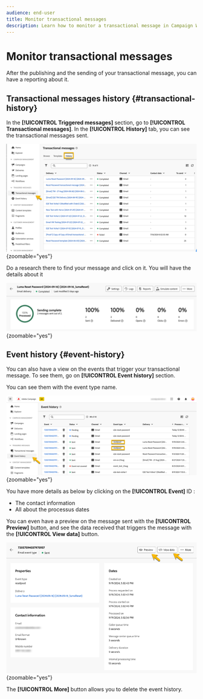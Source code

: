 ```yaml
---
audience: end-user
title: Monitor transactional messages
description: Learn how to monitor a transactional message in Campaign Web User Interface
---
```

# Monitor transactional messages

After the publishing and the sending of your transactional message, you can have a reporting about it.

## Transactional messages history {#transactional-history}

In the **[!UICONTROL Triggered messages]** section, go to **[!UICONTROL Transactional messages]**. In the **[!UICONTROL History]** tab, you can see the transactional messages sent.

![](assets/transactional-history.png){zoomable="yes"}

Do a research there to find your message and click on it.
You will have the details about it

![](assets/transactional-reporting.png){zoomable="yes"}

## Event history {#event-history}

You can also have a view on the events that trigger your transactional message.
To see them, go on **[!UICONTROL Event history]** section.

You can see them with the event type name.

![](assets/event-history.png){zoomable="yes"}

You have more details as below by clicking on the **[!UICONTROL Event]** ID :

* The contact information
* All about the processus dates

You can even have a preview on the message sent with the **[!UICONTROL Preview]** button, and see the data received that triggers the message with the **[!UICONTROL View data]** button.

![](assets/event-details.png){zoomable="yes"}

The **[!UICONTROL More]** button allows you to delete the event history.
